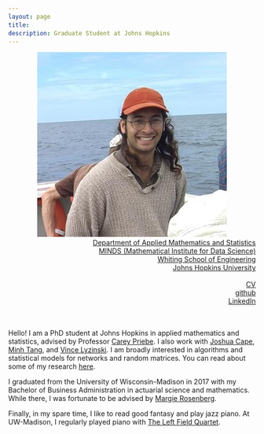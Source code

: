 ```yaml
---
layout: page
title: 
description: Graduate Student at Johns Hopkins
---
```

<div class="container">
	<div class = "span3">
		<div style="text-align:center"><img src ="assets/pics/Inked_joshua_agterberg_8-20.jpg"/>
		</div>
	</div>
	<div class = "span4">
		<div style="text-align:right">
		<a href="https://engineering.jhu.edu/ams/">Department of Applied Mathematics and Statistics</a><br/>
		<a href="https://www.minds.jhu.edu/">MINDS (Mathematical Institute for Data Science)</a><br/>
		<a href="https://engineering.jhu.edu/">Whiting School of Engineering</a><br/>
          	<a href="https://www.jhu.edu/">Johns Hopkins University</a><br/>
		<br/>
		<a href="{{ BASE_PATH }}/assets/JoshuaAgterbergCV.pdf">CV</a><br/>
		<a href = "https://github.com/jagterberg">github</a><br/>
		<a href = "https://www.linkedin.com/in/joshuaagterberg/">LinkedIn</a><br/>
		</div>		
	</div>
</div>

<br/>
<br/>

Hello! I am a PhD student at Johns Hopkins in applied mathematics and statistics, advised by Professor 
[Carey Priebe](https://www.ams.jhu.edu/~priebe/). I also work with [Joshua Cape](https://pages.jh.edu/~jcape1/), 
[Minh Tang](https://minh-tang.github.io/), and [Vince Lyzinski](http://people.math.umass.edu/~lyzinski/).
I am broadly interested in algorithms and statistical models for networks and random matrices.
You can read about some of my research [here](/pages/research.html).

I graduated from the University of Wisconsin-Madison in 2017 with my Bachelor of Business Administration in actuarial
science and mathematics.  While there, I was fortunate to be advised by [Margie Rosenberg](https://bus.wisc.edu/faculty/marjorie-rosenberg).

Finally, in my spare time, I like to read good fantasy and play jazz piano.  At UW-Madison, I regularly played piano with 
[The Left Field Quartet](https://leftfieldquartet.bandcamp.com/releases).  



